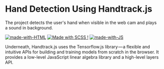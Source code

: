 # Hand Detection Using Handtrack.js

The project detects the user's hand when visible in the web cam and plays a sound in background.

[![made-with-HTML](https://img.shields.io/badge/Made%20with-HTML-1f425f.svg)](https://www.latex-project.org/)
[![Made with SCSS !](https://img.shields.io/badge/Made%20with-Handtrack.js-1abc9c.svg)](https://GitHub.com/Naereen/ama)
[![made-with-JS](https://img.shields.io/badge/Made%20with-JS-1f425f.svg)](https://www.latex-project.org/)

Underneath, Handtrack.js uses the Tensorflow.js library — a flexible and intuitive APIs for building and training models from scratch in the browser. It provides a low-level JavaScript linear algebra library and a high-level layers API.
